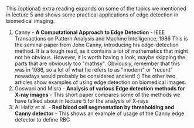 This (optional) extra reading expands on some of the topics we mentioned in lecture 5 and shows some practical applications of edge detection in biomedical imaging.

1. Canny - **A Computational Approach to Edge Detection** -   IEEE Transactions on Pattern Analysis and Machine Intelligence, 1986
This is the seminal paper from John Canny, introducing his edge-detection method. It is a tough read, as it contains a lot of mathematics that might not be obvious. However, it is worth having a look, maybe skipping the parts that are obviously too "mathsy". Obviously, remember that this was in 1986, so a lot of what he refers to as "modern" or "recent" nowadays would probably be considered ancient! :)
The other two articles show examples of using edge detection on biomedical images.
2. Goswani and Misra - **Analysis of various Edge detection methods for X-ray images** - This short paper compares some of the methods we have talked about in lecture 5 for the analysis of X-rays
3. Al Hafiz et al. - **Red blood cell segmentation by thresholding and Canny detector** - This shows an example of usage of the Canny edge detector to define RBC